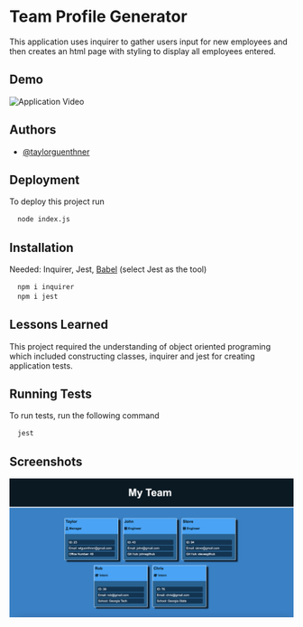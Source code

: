 
# Team Profile Generator

This application uses inquirer to gather users input for new employees and then creates an html page with styling to display all employees entered.


## Demo

![Application Video](https://drive.google.com/file/d/1EjWJC6nDVIPhxgMAN1T-EAWjS67M2G3N/view)


## Authors

- [@taylorguenthner](https://github.com/wtguenthner)


## Deployment

To deploy this project run

```bash
  node index.js
```


## Installation

Needed: Inquirer, Jest, [Babel](https://babeljs.io/setup#installation) (select Jest as the tool)

```bash
  npm i inquirer
  npm i jest
```
    
## Lessons Learned

This project required the understanding of object oriented programing which included constructing classes, inquirer and jest for creating application tests. 

## Running Tests

To run tests, run the following command

```bash
  jest
```


## Screenshots

![App Screenshot](./img/screenshot.png)
